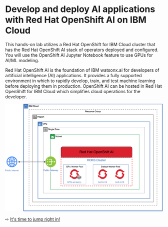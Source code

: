 # Develop and deploy AI applications with Red Hat OpenShift AI on IBM Cloud

This hands-on lab utilizes a Red Hat OpenShift for IBM Cloud cluster that has the Red Hat OpenShift AI stack of operators deployed and configured. You will use the OpenShift AI Jupyter Notebook feature to use GPUs for AI/ML modeling.

Red Hat OpenShift AI is the foundation of IBM watsonx.ai for developers of artificial intelligence (AI) applications. It provides a fully supported environment in which to rapidly develop, train, and test machine learning before deploying them in production. OpenShift AI can be hosted in Red Hat OpenShift for IBM Cloud which simplifies cloud operations for the developer.

![](images/architecture.svg ':size=600')

⇨ [It's time to jump right in!](10-getting-started.md)
